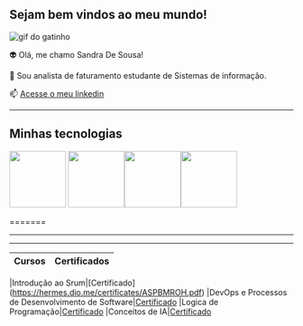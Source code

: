 ## Sejam  bem vindos ao meu mundo!

![gif do gatinho](https://media1.tenor.com/m/fn1jYTSFywkAAAAC/cat-typing.gif)


👽 Olá, me chamo Sandra De Sousa!

📃 Sou analista de faturamento
 estudante de Sistemas de informação.

 📫 [Acesse o meu linkedin](https://www.linkedin.com/in/sandra-sousa-2a866729a)

 ----------

 ## Minhas tecnologias


  <img src= "https://cdn.jsdelivr.net/gh/devicons/devicon@latest/icons/amazonwebservices/amazonwebservices-plain-wordmark.svg" width="100px"> <img src="https://cdn.jsdelivr.net/gh/devicons/devicon@latest/icons/javascript/javascript-original.svg" width="100px"><img src="https://cdn.jsdelivr.net/gh/devicons/devicon@latest/icons/java/java-original.svg" width="100px" ><img src="https://cdn.jsdelivr.net/gh/devicons/devicon@latest/icons/git/git-original-wordmark.svg" width="100px">
   
=======

  ----------
  
  ----------
  |Cursos| Certificados|
  |------|-------------|

 |Introdução ao Srum|[Certificado] (https://hermes.dio.me/certificates/ASPBMROH.pdf)
 |DevOps e Processos de Desenvolvimento de Software|[Certificado](https://hermes.dio.me/certificates/LVPRVZKQ.pdf)
 |Logica de Programação|[Certificado](https://hermes.dio.me/certificates/XFB05DLD.pdf)
 |Conceitos de IA|[Certificado](https://hermes.dio.me/certificates/MUNSLGXN.pdf)




<!--
**SandraSous/Sandrasous** is a ✨ _special_ ✨ repository because its `README.md` (this file) appears on your GitHub profile.

Here are some ideas to get you started:

- 🔭 I’m currently working on ...
- 🌱 I’m currently learning ...
- 👯 I’m looking to collaborate on ...
- 🤔 I’m looking for help with ...
- 💬 Ask me about ...
- 📫 How to reach me: ...
- 😄 Pronouns: ...
- ⚡ Fun fact: ...
-->
